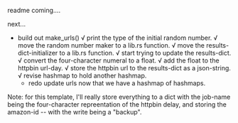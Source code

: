 readme coming....

next...
- build out make_urls()
    √ print the type of the initial random number.
    √ move the random number maker to a lib.rs function.
    √ move the results-dict-initializer to a lib.rs function.
    √ start trying to update the results-dict.
    √ convert the four-character numeral to a float.
    √ add the float to the httpbin url-day.
    √ store the httpbin url to the results-dict as a json-string.
    √ revise hashmap to hold another hashmap.
    - redo update urls now that we have a hashmap of hashmaps.
    


Note: for this template, I'll really store everything to a dict with the job-name being the four-character repreentation of the httpbin delay, and storing the amazon-id -- with the write being a "backup".